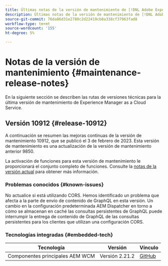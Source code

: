 ```yaml
---
title: Últimas notas de la versión de mantenimiento de [!DNL Adobe Experience Manager] as a Cloud Service.
description: Últimas notas de la versión de mantenimiento de [!DNL Adobe Experience Manager] as a Cloud Service.
source-git-commit: 76da86d31e2780c2d22419cb8a338cf37963fad8
workflow-type: tm+mt
source-wordcount: '155'
ht-degree: 5%

---
```



# Notas de la versión de mantenimiento {#maintenance-release-notes}

En la siguiente sección se describen las rutas de versiones técnicas para la última versión de mantenimiento de Experience Manager as a Cloud Service.

## Versión 10912 {#release-10912}

A continuación se resumen las mejoras continuas de la versión de mantenimiento 10912, que se publicó el 3 de febrero de 2023. Esta versión de mantenimiento es una actualización de la versión de mantenimiento anterior 9850.

La activación de funciones para esta versión de mantenimiento le proporcionará el conjunto completo de funciones. Consulte la [notas de la versión actual](/help/release-notes/release-notes-cloud/release-notes-current.md) para obtener más información.

### Problemas conocidos {#known-issues}

No actualice si está utilizando CORS. Hemos identificado un problema que afecta a la parte de envío de contenido de GraphQL en esta versión. Un cambio en la configuración predeterminada AEM Dispatcher en torno a cómo se almacenan en caché las consultas persistentes de GraphQL puede interrumpir la entrega de contenido de GraphQL de las consultas persistentes para los clientes que utilizan una configuración CORS.

### Tecnologías integradas {#embedded-tech}

| Tecnología | Versión | Vínculo |
|---|---|---|
| Componentes principales AEM WCM | Versión 2.21.2 | [GitHub](https://github.com/adobe/aem-core-wcm-components) |

